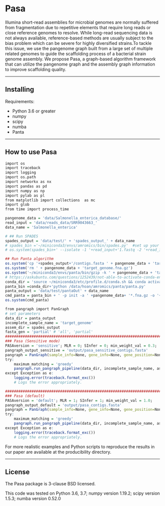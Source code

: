 
Pasa
====

Illumina short-read assemblies for microbial genomes are normally suffered from fragmentation due to repetitive 
elements that require long reads or close reference genomes to resolve. While long-read sequencing data is not 
always available, reference-based methods are usually subject to the bias problem which can be severe for highly
diversified strains.To tackle this issue, we use the pangenome graph built from a large set of multiple related genomes to guide 
the scaffolding process of a bacterial strain genome assembly. We propose Pasa, a graph-based algorithm framework 
that can utilize the pangenome graph and the assembly graph information to improve scaffolding quality.

----------
Installing
----------

Requirements:

* Python 3.6 or greater
* numpy
* scipy
* numba
* Panta

---------------
How to use Pasa
---------------
``` r
import os
import traceback
import logging
import os.path
import networkx as nx
import pandas as pd
import numpy as np
import pylab as pl
from matplotlib import collections  as mc
import glob
from time import process_time

pangenome_data = 'data/Salmonella_enterica_database/'
read_input = 'data/reads_data/SRR9043663_'
data_name = 'Salmonella_enterica'

# ## Run SPADES
spades_output = 'data/test/' + 'spades_output_' + data_name
# spades_bin ='~/miniconda3/envs/amromics/bin/spades.py'  #set up your spades binary directory.
# os.system(spades_bin+' --isolate -1 '+read_input+'1.fastq -2 '+read_input+'2.fastq -o '+spades_output)

## Run Panta algorithm
os.system('cp '+spades_output+'/contigs.fasta ' + pangenome_data + 'target_genome.fna')
os.system('rm ' + pangenome_data + 'target_genome.fna.gz')
os.system('~/miniconda3/envs/panta/bin/gzip -k ' + pangenome_data + 'target_genome.fna')
# https://askubuntu.com/questions/1252439/not-able-to-activate-conda-environment-through-os-system-command-in-python
conda_dir = 'source ~/miniconda3/etc/profile.d/conda.sh && conda activate panta && '
panta_bin =conda_dir+'python /data/hoan/amromics/panta/panta.py'
panta_output = 'data/test/pantaOut' + data_name
cmd_panta = panta_bin + ' -p init -a ' +pangenome_data+ '*.fna.gz -o '+panta_output +' -as -s -i 85 -c 20 -e 0.01'
os.system(cmd_panta)

from pangraph import PanGraph
# set parameters
data_dir = panta_output 
incomplete_sample_name = 'target_genome'
assem_dir = spades_output
fasta_gen = 'partial' # 'all', 'partial'
############################################################################################################## 
### Pasa (Sensitive mode)      
PASAversion = 'sensitive'; MLR = 0; SInfer = 0; min_weight_val = 0.3; 
pangraph_output_sensitive = 'output/pasa_sensitive_contigs.fasta'
pangraph = PanGraph(sample_info=None, gene_info=None, gene_position=None)
try:
    maximum_matching = 'greedy'
    pangraph.run_pangraph_pipeline(data_dir, incomplete_sample_name, assem_dir, fasta_gen, pangraph_output_sensitive, maximum_matching, MLR, SInfer, min_weight_val)
except Exception as e:
    logging.error(traceback.format_exc())
    # Logs the error appropriately.             

##############################################################################################################    
### Pasa (default)
PASAversion = 'default'; MLR = 1; SInfer = 1; min_weight_val = 1.0; 
pangraph_output_default = 'output/pasa_contigs.fasta'
pangraph = PanGraph(sample_info=None, gene_info=None, gene_position=None)
try:
    maximum_matching = 'greedy'
    pangraph.run_pangraph_pipeline(data_dir, incomplete_sample_name, assem_dir, fasta_gen, pangraph_output_default, maximum_matching, MLR, SInfer, min_weight_val)
except Exception as e:
    logging.error(traceback.format_exc())
    # Logs the error appropriately.             
```


For more realistic examples and Python scripts to reproduce the results
in our paper are available at the producibility directory.

-------
License
-------

The Pasa package is 3-clause BSD licensed.

This code was tested on 
Python 3.6, 3.7; numpy version 1.19.2; scipy version 1.5.3; numba version 0.52.0 
